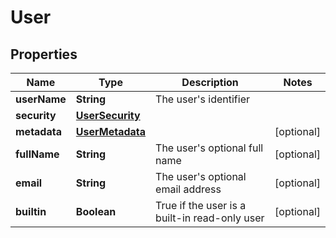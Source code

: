 # User

## Properties
Name | Type | Description | Notes
------------ | ------------- | ------------- | -------------
**userName** | **String** | The user&#x27;s identifier | 
**security** | [**UserSecurity**](UserSecurity.md) |  | 
**metadata** | [**UserMetadata**](UserMetadata.md) |  |  [optional]
**fullName** | **String** | The user&#x27;s optional full name |  [optional]
**email** | **String** | The user&#x27;s optional email address |  [optional]
**builtin** | **Boolean** | True if the user is a built-in read-only user |  [optional]
